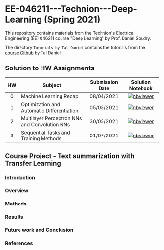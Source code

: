 # EE-046211---Technion---Deep-Learning (Spring 2021)

This repository contains materials from the Technion's Electrical Engineering (EE) 046211 course "Deep Learning" by Prof. Daniel Soudry.

The directory `Tutorials by Tal Daniel` contains the tutorials from the [course Github](https://github.com/taldatech/ee046211-deep-learning) by Tal Daniel.

## Solution to HW Assignments

| HW   | Subject                                        | Submission Date   | Solution Notebook     |
|:----:|------------------------------------------------|:-----------------:|:---------------------:|
| 0    | Machine Learning Recap                         | 08/04/2021        | [![nbviewer](https://raw.githubusercontent.com/jupyter/design/master/logos/Badges/nbviewer_badge.svg)](https://nbviewer.jupyter.org/github/RoyElkabetz/EE-046211---Technion---Deep-Learning/blob/main/Hw0/ee046211_hw0_machine_learning_recap_students_solution_colab.ipynb)|
| 1    | Optimization and Automatic Differentiation     | 05/05/2021        | [![nbviewer](https://raw.githubusercontent.com/jupyter/design/master/logos/Badges/nbviewer_badge.svg)](https://nbviewer.jupyter.org/github/RoyElkabetz/EE-046211---Technion---Deep-Learning/blob/main/Hw1/ee046211_hw1_optimization_autograd_students_solution.ipynb)|
| 2    | Multilayer Perceptron NNs and Convolution NNs  | 30/05/2021        | [![nbviewer](https://raw.githubusercontent.com/jupyter/design/master/logos/Badges/nbviewer_badge.svg)](https://nbviewer.jupyter.org/github/RoyElkabetz/EE-046211---Technion---Deep-Learning/blob/main/Hw2/ee046211_hw2_mlp_cnn_students_solution.ipynb)|     
| 3    | Sequential Tasks and Training Methods           | 01/07/2021        | [![nbviewer](https://raw.githubusercontent.com/jupyter/design/master/logos/Badges/nbviewer_badge.svg)](https://nbviewer.jupyter.org/github/RoyElkabetz/EE-046211---Technion---Deep-Learning/blob/main/Hw3/ee046211_hw3_300427259.ipynb)|     
 
## Course Project - Text summarization with Transfer Learning

### Introduction

### Overview

### Methods

### Results

### Future work and Conclusion

### References
